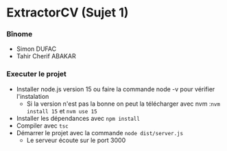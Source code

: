 # ExtractorCV (Sujet 1)

### Bînome
* Simon DUFAC
* Tahir Cherif ABAKAR

### Executer le projet
* Installer node.js version 15 ou faire la commande node -v pour vérifier l'instalation
    * Si la version n'est pas la bonne on peut la télécharger avec nvm :```nvm install 15``` et ```nvm use 15```
* Installer les dépendances avec ```npm install```
* Compiler avec ```tsc```
* Démarrer le projet avec la commande ```node dist/server.js```
    * Le serveur écoute sur le port 3000

